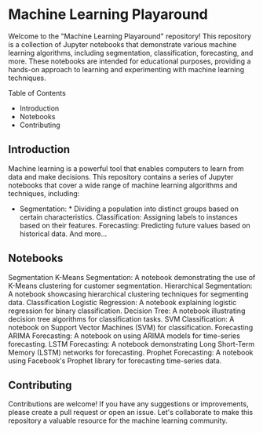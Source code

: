 # Machine Learning Playaround
Welcome to the "Machine Learning Playaround" repository! This repository is a collection of Jupyter notebooks that demonstrate various machine learning algorithms, including segmentation, classification, forecasting, and more. These notebooks are intended for educational purposes, providing a hands-on approach to learning and experimenting with machine learning techniques.

Table of Contents
- Introduction
- Notebooks
- Contributing

## Introduction
Machine learning is a powerful tool that enables computers to learn from data and make decisions. This repository contains a series of Jupyter notebooks that cover a wide range of machine learning algorithms and techniques, including:

* Segmentation: * Dividing a population into distinct groups based on certain characteristics.
Classification: Assigning labels to instances based on their features.
Forecasting: Predicting future values based on historical data.
And more...

## Notebooks
Segmentation
K-Means Segmentation: A notebook demonstrating the use of K-Means clustering for customer segmentation.
Hierarchical Segmentation: A notebook showcasing hierarchical clustering techniques for segmenting data.
Classification
Logistic Regression: A notebook explaining logistic regression for binary classification.
Decision Tree: A notebook illustrating decision tree algorithms for classification tasks.
SVM Classification: A notebook on Support Vector Machines (SVM) for classification.
Forecasting
ARIMA Forecasting: A notebook on using ARIMA models for time-series forecasting.
LSTM Forecasting: A notebook demonstrating Long Short-Term Memory (LSTM) networks for forecasting.
Prophet Forecasting: A notebook using Facebook's Prophet library for forecasting time-series data.

## Contributing
Contributions are welcome! If you have any suggestions or improvements, please create a pull request or open an issue. Let's collaborate to make this repository a valuable resource for the machine learning community.
